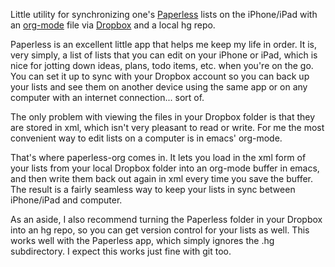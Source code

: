 Little utility for synchronizing one's [Paperless](http://crushapps.com/paperless/) lists on the iPhone/iPad with an [org-mode](http://orgmode.org) file via [Dropbox](https://www.dropbox.dom) and a local hg repo.

Paperless is an excellent little app that helps me keep my life in order.  It is, very simply, a list of lists that you can edit on your iPhone or iPad, which is nice for jotting down ideas, plans, todo items, etc. when you're on the go. You can set it up to sync with your Dropbox account so you can back up your lists and see them on another device using the same app or on any computer with an internet connection... sort of. 

The only problem with viewing the files in your Dropbox folder is that they are stored in xml, which isn't very pleasant to read or write. For me the most convenient way to edit lists on a computer is in emacs' org-mode.

That's where paperless-org comes in. It lets you load in the xml form of your lists from your local Dropbox folder into an org-mode buffer in emacs, and then write them back out again in xml every time you save the buffer. The result is a fairly seamless way to keep your lists in sync between iPhone/iPad and computer. 

As an aside, I also recommend turning the Paperless folder in your Dropbox into an hg repo, so you can get version control for your lists as well. This works well with the Paperless app, which simply ignores the .hg subdirectory.  I expect this works just fine with git too.